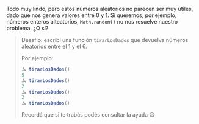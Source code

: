 Todo muy lindo, pero estos números aleatorios no parecen ser muy útiles, dado que nos genera valores entre 0 y 1. Si queremos, por ejemplo, números enteros alteatorios, `Math.random()` no nos resuelve nuestro problema. ¿O sí?

> Desafío: escribí una función `tirarLosDados` que devuelva números aleatorios entre el 1 y el 6.
>
> Por ejemplo:
>
> ```javascript
> ム tirarLosDados()
> 5
> ム tirarLosDados()
> 2
> ム tirarLosDados()
> 2
> ム tirarLosDados()
>```
>
> Recordá que si te trabás podés consultar la ayuda :smile: